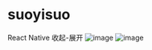 # suoyisuo
React Native 收起-展开
![image](https://github.com/pheromone/suoyisuo/blob/master/suoyisuo1.gif) 
![image](https://github.com/pheromone/suoyisuo/blob/master/suoyisuo2.gif) 
